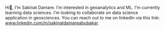  Hi👋, I’m Sakinat Damare. I’m interested in geoanalytics and ML. I’m currently learning data sciences. I’m looking to collaborate on data science application in geosciences. You can reach out to me on linkedIn via this link: www.linkedin.com/in/sakinatdamareabubakar. 

<!---
sa2128/sa2128 is a ✨ special ✨ repository because its `README.md` (this file) appears on your GitHub profile.
You can click the Preview link to take a look at your changes.
--->
